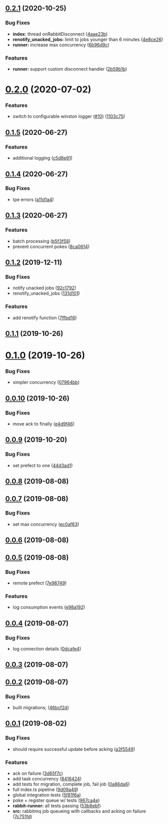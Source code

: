 ## [0.2.1](https://github.com/politics-rewired/assemble-worker-node/compare/v0.2.0...v0.2.1) (2020-10-25)


### Bug Fixes

* **index:** thread onRabbitDisconnect ([4aae23b](https://github.com/politics-rewired/assemble-worker-node/commit/4aae23bc5d01347655315cf5832ce480fa9a2dee))
* **renotify_unacked_jobs:** limit to jobs younger than 6 minutes ([4e8ce26](https://github.com/politics-rewired/assemble-worker-node/commit/4e8ce26d7178e598dcd775ee758f7a69ff245de8))
* **runner:** increase max concurrency ([6b96d9c](https://github.com/politics-rewired/assemble-worker-node/commit/6b96d9ce26bebbac7715441b6e06e328e8fc6abb))


### Features

* **runner:** support custom disconnect handler ([2b59b1b](https://github.com/politics-rewired/assemble-worker-node/commit/2b59b1b1578ba7dc82f398ee13064d59439dbb1b))



# [0.2.0](https://github.com/politics-rewired/assemble-worker-node/compare/v0.1.5...v0.2.0) (2020-07-02)


### Features

* switch to configurable winston logger ([#10](https://github.com/politics-rewired/assemble-worker-node/issues/10)) ([1103c75](https://github.com/politics-rewired/assemble-worker-node/commit/1103c754dbc40f88455c871dddd510104a844e74))



## [0.1.5](https://github.com/politics-rewired/assemble-worker-node/compare/v0.1.4...v0.1.5) (2020-06-27)


### Features

* additional logging ([c5d8e91](https://github.com/politics-rewired/assemble-worker-node/commit/c5d8e91de595b6dbca998da15782dfab0b9236bb))



## [0.1.4](https://github.com/politics-rewired/assemble-worker-node/compare/v0.1.3...v0.1.4) (2020-06-27)


### Bug Fixes

* tpe errors ([a11d1a4](https://github.com/politics-rewired/assemble-worker-node/commit/a11d1a40a406917afe09079f91cfde99b5d83fa3))



## [0.1.3](https://github.com/politics-rewired/assemble-worker-node/compare/v0.1.2...v0.1.3) (2020-06-27)


### Features

* batch processing ([b5f3f58](https://github.com/politics-rewired/assemble-worker-node/commit/b5f3f58204ca61a9c1746e2ebd95e0d7b4b439c6))
* prevent concurrent pokes ([8ca0614](https://github.com/politics-rewired/assemble-worker-node/commit/8ca06143e96f8645605e4a176c6bdbe3a4165de1))



## [0.1.2](https://github.com/politics-rewired/assemble-worker-node/compare/v0.1.1...v0.1.2) (2019-12-11)


### Bug Fixes

* notify unacked jobs ([92c1792](https://github.com/politics-rewired/assemble-worker-node/commit/92c1792f3443b94f58bd9ec68cfab7d3279abeb2))
* renotify_unacked_jobs ([131d101](https://github.com/politics-rewired/assemble-worker-node/commit/131d10193ed924d8a82dd9856f9925c5790c74ca))


### Features

* add renotify function ([7ffbd16](https://github.com/politics-rewired/assemble-worker-node/commit/7ffbd1666b98b4ea0ff4b1b8f1d8212ed557be7e))



## [0.1.1](https://github.com/politics-rewired/assemble-worker-node/compare/v0.1.0...v0.1.1) (2019-10-26)



# [0.1.0](https://github.com/politics-rewired/assemble-worker-node/compare/v0.0.10...v0.1.0) (2019-10-26)


### Bug Fixes

* simpler concurrency ([07964bb](https://github.com/politics-rewired/assemble-worker-node/commit/07964bb4db3b1bfad00eeb85e262f9d31c65c812))



## [0.0.10](https://github.com/politics-rewired/assemble-worker-node/compare/v0.0.9...v0.0.10) (2019-10-26)


### Bug Fixes

* move ack to finally ([e4d9f46](https://github.com/politics-rewired/assemble-worker-node/commit/e4d9f46912d87cf575882ca27bb3f0924a7336c3))



## [0.0.9](https://github.com/politics-rewired/assemble-worker-node/compare/v0.0.8...v0.0.9) (2019-10-20)


### Bug Fixes

* set prefect to one ([44d3ad1](https://github.com/politics-rewired/assemble-worker-node/commit/44d3ad1d0cb4ce46c7ab765d26fcdbb2f45ed642))



## [0.0.8](https://github.com/politics-rewired/assemble-worker-node/compare/v0.0.7...v0.0.8) (2019-08-08)



## [0.0.7](https://github.com/politics-rewired/assemble-worker-node/compare/v0.0.6...v0.0.7) (2019-08-08)


### Bug Fixes

* set max concurrency ([ec0af63](https://github.com/politics-rewired/assemble-worker-node/commit/ec0af63b45631850b28cdca902306cd3eef838e7))



## [0.0.6](https://github.com/politics-rewired/assemble-worker-node/compare/v0.0.5...v0.0.6) (2019-08-08)



## [0.0.5](https://github.com/politics-rewired/assemble-worker-node/compare/v0.0.4...v0.0.5) (2019-08-08)


### Bug Fixes

* remote prefect ([7e98749](https://github.com/politics-rewired/assemble-worker-node/commit/7e98749edb22db7ef9c06256cc4db333b08d3e3c))


### Features

* log consumption events ([e98a192](https://github.com/politics-rewired/assemble-worker-node/commit/e98a1926fc111fbb656595e2bbee9d7ae0ecdd58))



## [0.0.4](https://github.com/politics-rewired/assemble-worker-node/compare/v0.0.3...v0.0.4) (2019-08-07)


### Bug Fixes

* log connection details ([0dcafe4](https://github.com/politics-rewired/assemble-worker-node/commit/0dcafe4472ef528009a3cf75e2faff5ae44e5009))



## [0.0.3](https://github.com/politics-rewired/assemble-worker-node/compare/v0.0.2...v0.0.3) (2019-08-07)



## [0.0.2](https://github.com/politics-rewired/assemble-worker-node/compare/v0.0.1...v0.0.2) (2019-08-07)


### Bug Fixes

* built migrations; ([46bcf2d](https://github.com/politics-rewired/assemble-worker-node/commit/46bcf2d00bf8e941f62a572ffd525cfd2b9a1d60))



## [0.0.1](https://github.com/politics-rewired/assemble-worker-node/compare/7c751fd4e8d7501f9e0c767bc8ff10e4097ce724...v0.0.1) (2019-08-02)


### Bug Fixes

* should require successful update before acking ([a3f5549](https://github.com/politics-rewired/assemble-worker-node/commit/a3f5549d2e82bf45debdee5d333ba3b7ff6e9599))


### Features

* ack on failure ([3d65f7c](https://github.com/politics-rewired/assemble-worker-node/commit/3d65f7c1853e27488776111e9279fe56c3a26d95))
* add task concurrency ([8416424](https://github.com/politics-rewired/assemble-worker-node/commit/841642478ef53b3b822c1abf88568e4577dbf5e9))
* add tests for migration, complete job, fail job ([0a86da6](https://github.com/politics-rewired/assemble-worker-node/commit/0a86da673959b894d610091402d62b1084187e2d))
* full index.ts pipeline ([9d09a49](https://github.com/politics-rewired/assemble-worker-node/commit/9d09a4946991f3d26cc9533a0cd2958db27be392))
* global integration tests ([5f81f6a](https://github.com/politics-rewired/assemble-worker-node/commit/5f81f6a613cfb5b20c0a0f1323cfe694bd038465))
* poke + register queue w/ tests ([967ca4e](https://github.com/politics-rewired/assemble-worker-node/commit/967ca4e980374aade04f6dab83df037f1666dfec))
* **rabbit-runner:** all tests passing ([53b8ebf](https://github.com/politics-rewired/assemble-worker-node/commit/53b8ebf87e20e64c99c8ccbb7e7a6a50027bad25))
* **src:** rabbitmq job queueing with callbacks and acking on failure ([7c751fd](https://github.com/politics-rewired/assemble-worker-node/commit/7c751fd4e8d7501f9e0c767bc8ff10e4097ce724))



